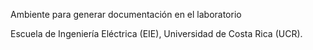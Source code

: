 
Ambiente para generar documentación en el laboratorio

Escuela de Ingeniería Eléctrica (EIE), Universidad de Costa Rica (UCR).
